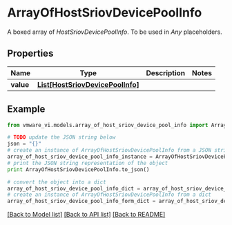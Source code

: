 # ArrayOfHostSriovDevicePoolInfo

A boxed array of *HostSriovDevicePoolInfo*. To be used in *Any* placeholders. 

## Properties
Name | Type | Description | Notes
------------ | ------------- | ------------- | -------------
**value** | [**List[HostSriovDevicePoolInfo]**](HostSriovDevicePoolInfo.md) |  | 

## Example

```python
from vmware_vi.models.array_of_host_sriov_device_pool_info import ArrayOfHostSriovDevicePoolInfo

# TODO update the JSON string below
json = "{}"
# create an instance of ArrayOfHostSriovDevicePoolInfo from a JSON string
array_of_host_sriov_device_pool_info_instance = ArrayOfHostSriovDevicePoolInfo.from_json(json)
# print the JSON string representation of the object
print ArrayOfHostSriovDevicePoolInfo.to_json()

# convert the object into a dict
array_of_host_sriov_device_pool_info_dict = array_of_host_sriov_device_pool_info_instance.to_dict()
# create an instance of ArrayOfHostSriovDevicePoolInfo from a dict
array_of_host_sriov_device_pool_info_form_dict = array_of_host_sriov_device_pool_info.from_dict(array_of_host_sriov_device_pool_info_dict)
```
[[Back to Model list]](../README.md#documentation-for-models) [[Back to API list]](../README.md#documentation-for-api-endpoints) [[Back to README]](../README.md)


